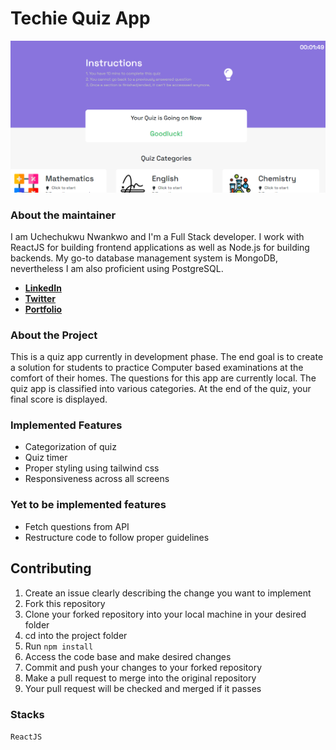 # Techie Quiz App
![App Screenshot](techie-github.png)
### About the maintainer
I am Uchechukwu Nwankwo and I'm a Full Stack developer. I work with ReactJS for building frontend applications as well as Node.js for building backends. My go-to database management system is MongoDB, nevertheless I am also proficient using PostgreSQL.

- [**LinkedIn**](https://linkedin.com/in/uchechukwu10)
- [**Twitter**](https://twitter.com/Maazi_Of_042)
- [**Portfolio**](https://github.com/Uchechukwu10/Personal-Portfolio)

### About the Project
This is a quiz app currently in development phase. The end goal is to create a solution for students to practice Computer based examinations at the comfort of their homes. The questions for this app are currently local. The quiz app is classified into various categories. At the end of the quiz, your final score is displayed.

### Implemented Features
- Categorization of quiz
- Quiz timer
- Proper styling using tailwind css
- Responsiveness across all screens

### Yet to be implemented features
- Fetch questions from API
- Restructure code to follow proper guidelines

## Contributing
1. Create an issue clearly describing the change you want to implement
2. Fork this repository
3. Clone your forked repository into your local machine in your desired folder
4. cd into the project folder
5. Run `npm install`
6. Access the code base and make desired changes
7. Commit and push your changes to your forked repository
8. Make a pull request to merge into the original repository
9. Your pull request will be checked and merged if it passes

### Stacks
`ReactJS` 
